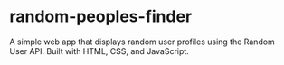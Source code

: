 # random-peoples-finder
A simple web app that displays random user profiles using the Random User API. Built with HTML, CSS, and JavaScript.

